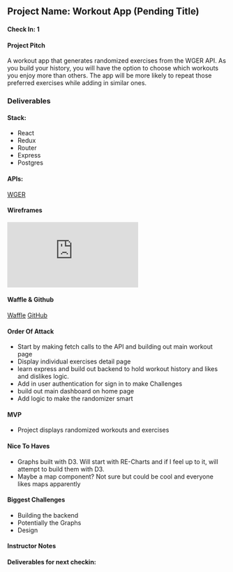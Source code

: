 ## Project Name: Workout App (Pending Title)  

#### Check In: 1  

#### Project Pitch  
A workout app that generates randomized exercises from the WGER API. As you build your history, you will have the option to choose which workouts you enjoy more than others. The app will be more likely to repeat those preferred exercises while adding in similar ones.

### Deliverables  

#### Stack:
* React
* Redux
* Router
* Express
* Postgres

#### APIs:  
[WGER](https://wger.de/en/software/api)


#### Wireframes  
![WireFrams](https://github.com/coleworsley/front-end-submissions-public/1703/mod-3/personal-project/cole-worsley/Wireframes/WorkUp.pdf)


#### Waffle & Github
[Waffle](https://waffle.io/coleworsley/Work-Up)
[GitHub](https://github.com/coleworsley/Work-Up)

#### Order Of Attack  
* Start by making fetch calls to the API and building out main workout page
* Display individual exercises detail page
* learn express and build out backend to hold workout history and likes and dislikes logic.
* Add in user authentication for sign in to make Challenges
* build out main dashboard on home page
* Add logic to make the randomizer smart


#### MVP
* Project displays randomized workouts and exercises


#### Nice To Haves   
* Graphs built with D3. Will start with RE-Charts and if I feel up to it, will attempt to build them with D3.
* Maybe a map component? Not sure but could be cool and everyone likes maps apparently

#### Biggest Challenges  
* Building the backend
* Potentially the Graphs
* Design

#### Instructor Notes

#### Deliverables for next checkin:
